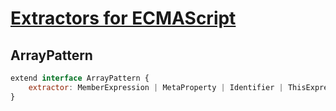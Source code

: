# [Extractors for ECMAScript][proposal-extractors]

## ArrayPattern
```js
extend interface ArrayPattern {
    extractor: MemberExpression | MetaProperty | Identifier | ThisExpression | null
}
```

[proposal-extractors]: https://github.com/tc39/proposal-extractors
